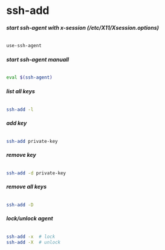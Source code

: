 # ssh-add

###### __start ssh-agent with x-session (/etc/X11/Xsession.options)__
```bash
use-ssh-agent
```

###### __start ssh-agent manuall__
```bash
eval $(ssh-agent)
```

###### __list all keys__
```bash
ssh-add -l
```

###### __add key__
```bash
ssh-add private-key
```

###### __remove key__
```bash
ssh-add -d private-key
```

###### __remove all keys__
```bash
ssh-add -D
```

###### __lock/unlock agent__
```bash
ssh-add -x	# lock
ssh-add -X	# unlock
```
